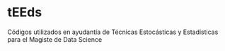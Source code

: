 # tEEds
 Códigos utilizados en ayudantía de Técnicas Estocásticas y Estadísticas para el Magiste de Data Science
